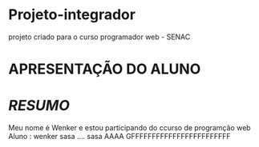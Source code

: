 # Projeto-integrador
projeto criado para o curso programador web - SENAC

# __APRESENTAÇÃO DO ALUNO__
# _RESUMO_ 
Meu nome é Wenker e estou participando do ccurso de programção web 
Aluno : wenker
sasa
....
sasa
AAAA
GFFFFFFFFFFFFFFFFFFFFFFFF
